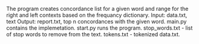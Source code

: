 The program creates concordance list for a given word and range for the right and left contexts based on the frequancy dictionary.
Input: data.txt, text
Output: report.txt, top n concordances with the given word.
main.py contains the implemetation.
start.py runs the program.
stop_words.txt - list of stop words to remove from the text.
tokens.txt - tokenized data.txt.
